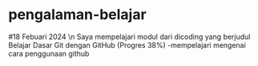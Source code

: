 # pengalaman-belajar

#18 Febuari 2024 \n
Saya mempelajari modul dari dicoding yang berjudul Belajar Dasar Git dengan GitHub (Progres 38%)
-mempelajari mengenai cara penggunaan github
